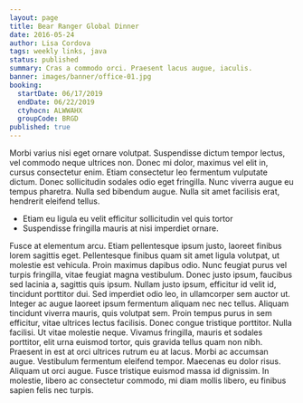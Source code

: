 ```yaml
---
layout: page
title: Bear Ranger Global Dinner
date: 2016-05-24
author: Lisa Cordova
tags: weekly links, java
status: published
summary: Cras a commodo orci. Praesent lacus augue, iaculis.
banner: images/banner/office-01.jpg
booking:
  startDate: 06/17/2019
  endDate: 06/22/2019
  ctyhocn: ALWWAHX
  groupCode: BRGD
published: true
---
```

Morbi varius nisi eget ornare volutpat. Suspendisse dictum tempor lectus, vel commodo neque ultrices non. Donec mi dolor, maximus vel elit in, cursus consectetur enim. Etiam consectetur leo fermentum vulputate dictum. Donec sollicitudin sodales odio eget fringilla. Nunc viverra augue eu tempus pharetra. Nulla sed bibendum augue. Nulla sit amet facilisis erat, hendrerit eleifend tellus.

* Etiam eu ligula eu velit efficitur sollicitudin vel quis tortor
* Suspendisse fringilla mauris at nisi imperdiet ornare.

Fusce at elementum arcu. Etiam pellentesque ipsum justo, laoreet finibus lorem sagittis eget. Pellentesque finibus quam sit amet ligula volutpat, ut molestie est vehicula. Proin maximus dapibus odio. Nunc feugiat purus vel turpis fringilla, vitae feugiat magna vestibulum. Donec justo ipsum, faucibus sed lacinia a, sagittis quis ipsum. Nullam justo ipsum, efficitur id velit id, tincidunt porttitor dui. Sed imperdiet odio leo, in ullamcorper sem auctor ut. Integer ac augue laoreet ipsum fermentum aliquam nec nec tellus. Aliquam tincidunt viverra mauris, quis volutpat sem. Proin tempus purus in sem efficitur, vitae ultrices lectus facilisis. Donec congue tristique porttitor. Nulla facilisi. Ut vitae molestie neque.
Vivamus fringilla, mauris et sodales porttitor, elit urna euismod tortor, quis gravida tellus quam non nibh. Praesent in est at orci ultrices rutrum eu at lacus. Morbi ac accumsan augue. Vestibulum fermentum eleifend tempor. Maecenas eu dolor risus. Aliquam ut orci augue. Fusce tristique euismod massa id dignissim. In molestie, libero ac consectetur commodo, mi diam mollis libero, eu finibus sapien felis nec turpis.
